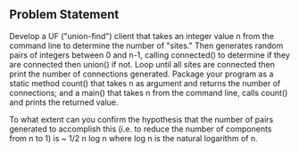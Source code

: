 ## Problem Statement

Develop a UF ("union-find") client that takes an integer value n from the command line to determine the number of "sites." Then generates random pairs of integers between 0 and n-1, calling connected() to determine if they are connected then union() if not. Loop until all sites are connected then print the number of connections generated. Package your program as a static method count() that takes n as argument and returns the number of connections; and a main() that takes n from the command line, calls count() and prints the returned value.

To what extent can you confirm the hypothesis that the number of pairs generated to accomplish this (i.e. to reduce the number of components from n to 1) is ~ 1/2 n log n where log n is the natural logarithm of n.
